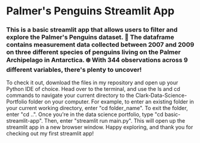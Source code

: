 # Palmer's Penguins Streamlit App

### This is a basic streamlit app that allows users to filter and explore the Palmer's Penguins dataset. 🐧 The dataframe contains measurement data collected between 2007 and 2009 on three different species of penguins living on the Palmer Archipelago in Antarctica. ❄️ With 344 observations across 9 different variables, there's plenty to uncover!

To check it out, download the files in my repository and open up your Python IDE of choice. Head over to the terminal, and use the ls and cd commands to navigate your current directory to the Clark-Data-Science-Portfolio folder on your computer. For example, to enter an existing folder in your current working directory, enter "cd folder_name". To exit the folder, enter "cd ..". Once you're in the data science portfolio, type "cd basic-streamlit-app". Then, enter "streamlit run main.py". This will open up the streamlit app in a new browser window. Happy exploring, and thank you for checking out my first streamlit app!
